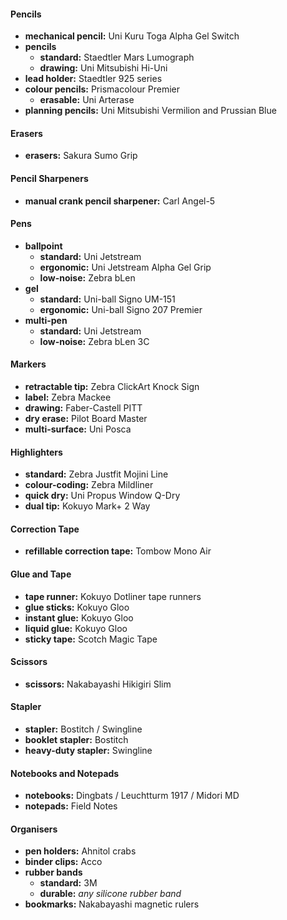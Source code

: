 #### Pencils

- **mechanical pencil:** Uni Kuru Toga Alpha Gel Switch
- **pencils** 
	- **standard:** Staedtler Mars Lumograph
	- **drawing:** Uni Mitsubishi Hi-Uni
- **lead holder:** Staedtler 925 series
- **colour pencils:** Prismacolour Premier
	- **erasable:** Uni Arterase
- **planning pencils:** Uni Mitsubishi Vermilion and Prussian Blue   

#### Erasers

- **erasers:** Sakura Sumo Grip    

#### Pencil Sharpeners

- **manual crank pencil sharpener:** Carl Angel-5   

#### Pens

- **ballpoint** 
	- **standard:** Uni Jetstream
	- **ergonomic:** Uni Jetstream Alpha Gel Grip
	- **low-noise:** Zebra bLen
- **gel** 
	- **standard:** Uni-ball Signo UM-151
	- **ergonomic:** Uni-ball Signo 207 Premier
- **multi-pen** 
	- **standard:** Uni Jetstream
	- **low-noise:** Zebra bLen 3C

#### Markers

- **retractable tip:** Zebra ClickArt Knock Sign
- **label:** Zebra Mackee
- **drawing:** Faber-Castell PITT
- **dry erase:** Pilot Board Master
- **multi-surface:** Uni Posca

#### Highlighters

- **standard:** Zebra Justfit Mojini Line
- **colour-coding:** Zebra Mildliner
- **quick dry:** Uni Propus Window Q-Dry
- **dual tip:** Kokuyo Mark+ 2 Way

#### Correction Tape

- **refillable correction tape:** Tombow Mono Air

#### Glue and Tape

- **tape runner:** Kokuyo Dotliner tape runners
- **glue sticks:** Kokuyo Gloo
- **instant glue:** Kokuyo Gloo
- **liquid glue:** Kokuyo Gloo
- **sticky tape:** Scotch Magic Tape

#### Scissors

- **scissors:** Nakabayashi Hikigiri Slim

#### Stapler

- **stapler:** Bostitch / Swingline    
- **booklet stapler:** Bostitch
- **heavy-duty stapler:** Swingline

#### Notebooks and Notepads

- **notebooks:** Dingbats / Leuchtturm 1917 / Midori MD
- **notepads:** Field Notes

#### Organisers

- **pen holders:** Ahnitol crabs
- **binder clips:** Acco
- **rubber bands**
	- **standard:** 3M
	- **durable:** *any silicone rubber band*
- **bookmarks:** Nakabayashi magnetic rulers